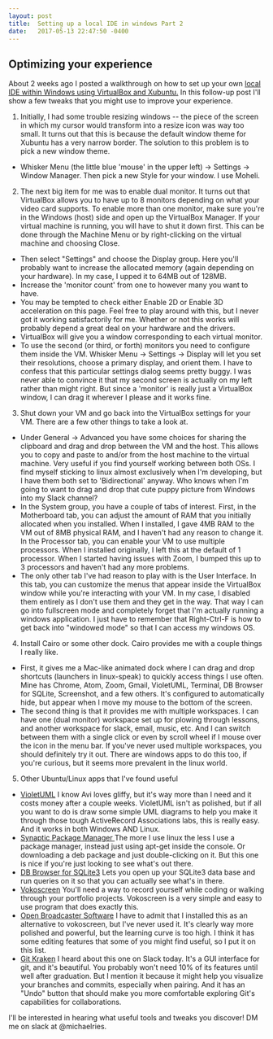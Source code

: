 ```yaml
---
layout: post
title:  Setting up a local IDE in windows Part 2
date:   2017-05-13 22:47:50 -0400
---
```


## Optimizing your experience

About 2 weeks ago I posted a walkthrough on how to set up your own [local IDE within Windows using VirtualBox and Xubuntu.](http://michaelries.info/2017/04/27/setting_up_a_local_ide_in_windows/)  In this follow-up post I'll show a few tweaks that you might use to improve your experience.

1. Initially, I had some trouble resizing windows -- the piece of the screen in which my cursor would transform into a resize icon was way too small.  It turns out that this is because the default window theme for Xubuntu has a very narrow border.  The solution to this problem is to pick a new window theme.
  * Whisker Menu (the little blue 'mouse' in the upper left) -> Settings -> Window Manager.  Then pick a new Style for your window.  I use Moheli.

2. The next big item for me was to enable dual monitor.  It turns out that VirtualBox allows you to have up to 8 monitors depending on what your video card supports.  To enable more than one monitor, make sure you're in the Windows (host) side and open up the VirtualBox Manager.  If your virtual machine is running, you will have to shut it down first.  This can be done through the Machine Menu or by right-clicking on the virtual machine and choosing Close.
  * Then select "Settings" and choose the Display group.  Here you'll probably want to increase the allocated memory (again depending on your hardware).  In my case, I upped it to 64MB out of 128MB.
  * Increase the 'monitor count' from one to however many you want to have.
  * You may be tempted to check either Enable 2D or Enable 3D acceleration on this page.  Feel free to play around with this, but I never got it working satisfactorily for me.  Whether or not this works will probably depend a great deal on your hardware and the drivers.
  * VirtualBox will give you a window corresponding to each virtual monitor.
  * To use the second (or third, or forth) monitors you need to configure them inside the VM. Whisker Menu -> Settings -> Display will let you set their resolutions, choose a primary display, and orient them.  I have to confess that this particular settings dialog seems pretty buggy.  I was never able to convince it that my second screen is actually on my left rather than might right.  But since a 'monitor' is really just a VirtualBox window, I can drag it wherever I please and it works fine.


3.  Shut down your VM and go back into the VirtualBox settings for your VM. There are a few other things to take a look at.
  * Under General -> Advanced you have some choices for sharing the clipboard and drag and drop between the VM and the host.  This allows you to copy and paste to and/or from the host machine to the virtual machine.  Very useful if you find yourself working between both OSs.  I find myself sticking to linux almost exclusively when I'm developing, but I have them both set to 'Bidirectional' anyway.  Who knows when I'm going to want to drag and drop that cute puppy picture from Windows into my Slack channel?
  * In the System group, you have a couple of tabs of interest.  First, in the Motherboard tab, you can adjust the amount of RAM that you initially allocated when you installed.  When I installed, I gave 4MB RAM to the VM out of 8MB physical RAM, and I haven't had any reason to change it.  In the Processor tab, you can enable your VM to use multiple processors.  When I installed originally, I left this at the default of 1 processor.  When I started having issues with Zoom, I bumped this up to 3 processors and haven't had any more problems.
  * The only other tab I've had reason to play with is the User Interface.  In this tab, you can customize the menus that appear inside the VirtualBox window while you're interacting with your VM.  In my case, I disabled them entirely as I don't use them and they get in the way.  That way I can go into fullscreen mode and completely forget that I'm actually running a windows application.  I just have to remember that Right-Ctrl-F is how to get back into "windowed mode" so that I can access my windows OS.


4. Install Cairo or some other dock.  Cairo provides me with a couple things I really like.  
  * First, it gives me a Mac-like animated dock where I can drag and drop shortcuts (launchers in linux-speak) to quickly access things I use often.  Mine has Chrome, Atom, Zoom, Gmail, VioletUML, Terminal, DB Browser for SQLite, Screenshot, and a few others.  It's configured to automatically hide, but appear when I move my mouse to the bottom of the screen. 
  * The second thing is that it provides me with multiple workspaces.  I can have one (dual monitor) workspace set up for plowing through lessons, and another workspace for slack, email, music, etc.  And I can switch between them with a single click or even by scroll wheel if I mouse over the icon in the menu bar.  If you've never used multiple workspaces, you should definitely try it out.  There are windows apps to do this too, if you're curious, but it seems more prevalent in the linux world.


5.  Other Ubuntu/Linux apps that I've found useful
  * [VioletUML](http://alexdp.free.fr/violetumleditor/page.php)  I know Avi loves gliffy, but it's way more than I need and it costs money after a couple weeks.  VioletUML isn't as polished, but if all you want to do is draw some simple UML diagrams to help you make it through those tough ActiveRecord Associations labs, this is really easy.  And it works in both Windows AND Linux.
  * [Synaptic Package Manager ](https://apps.ubuntu.com/cat/applications/precise/synaptic/)  The more I use linux the less I use a package manager, instead just using apt-get inside the console.  Or downloading a  deb package and just double-clicking on it.  But this one is nice if you're just looking to see what's out there.
  * [DB Browser for SQLite3](http://sqlitebrowser.org/) Lets you open up your SQLite3 data base and run queries on it so that you can actually see what's in there.
  * [Vokoscreen](https://github.com/vkohaupt/vokoscreen)  You'll need a way to record yourself while coding or walking through your portfolio projects.  Vokoscreen is a very simple and easy to use program that does exactly this.
  * [ Open Broadcaster Software](https://obsproject.com/)  I have to admit that I installed this as an alternative to vokoscreen, but I've never used it.  It's clearly way more polished and powerful, but the learning curve is too high.  I think it has some editing features that some of you might find useful, so I put it on this list.
  * [Git Kraken](https://www.gitkraken.com/)  I heard about this one on Slack today.  It's a GUI interface for git, and it's beautiful.  You probably won't need 10% of its features until well after graduation.  But I mention it because it might help you visualize your branches and commits, especially when pairing.  And it has an "Undo" button that should make you more comfortable exploring Git's capabilities for collaborations.


I'll be interested in hearing what useful tools and tweaks you discover!  DM me on slack at @michaelries.



